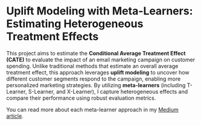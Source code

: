 # Uplift Modeling with Meta-Learners: Estimating Heterogeneous Treatment Effects


This project aims to estimate the **Conditional Average Treatment Effect (CATE)** to evaluate the impact of an email marketing campaign on customer spending. Unlike traditional methods that estimate an overall average treatment effect, this approach leverages **uplift modeling** to uncover how different customer segments respond to the campaign, enabling more personalized marketing strategies. By utilizing **meta-learners** (including T-Learner, S-Learner, and X-Learner), I capture heterogeneous effects and compare their performance using robust evaluation metrics.

You can read more about each meta-learner approach in my [Medium article](https://medium.com/@LillyH/part-2-1-conditional-treatment-heterogenous-effect-estimation-cate-w-7a25916bc6e7).
